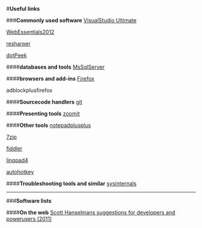 

#**Useful links**

###**Commonly used software**
[VisualStudio Ultimate](www.msdn.com)

[WebEssentials2012](http://vswebessentials.com/)

[resharper](http://www.jetbrains.com/resharper/)

[dotPeek](http://www.jetbrains.com/decompiler/)

####**databases and tools**
[MsSqlServer](www.msdn.com)

####**browsers and add-ins**
[Firefox](http://www.mozilla.org/sv-SE/firefox/new/)

adblockplusfirefox

####**Sourcecode handlers**
[git](www.github.com)


####**Presenting tools**
[zoomit](http://technet.microsoft.com/en-us/sysinternals/bb897434.aspx)


####**Other tools**
[notepadplusplus](http://notepad-plus-plus.org/)

[7zip](http://www.7-zip.org/)

[fiddler](http://www.telerik.com/fiddler)

[linqpad4](http://www.linqpad.net/)

[autohotkey](http://www.autohotkey.com/)

####**Troubleshooting tools and similar**
[sysinternals](http://technet.microsoft.com/en-us/sysinternals/bb545021.aspx) 

---------------------------------------------------

###**Software lists**

####**On the web**
[Scott Hanselmans suggestions for developers and powerusers (2011)](http://www.hanselman.com/blog/ScottHanselmans2011UltimateDeveloperAndPowerUsersToolListForWindows.aspx)
